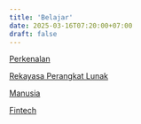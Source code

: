 ```yaml
---
title: 'Belajar'
date: 2025-03-16T07:20:00+07:00
draft: false
---
```


[Perkenalan](./perkenalan/)

[Rekayasa Perangkat Lunak](./rekayasa-perangkat-lunak/)

[Manusia](./manusia/)

[Fintech](./fintech/)
